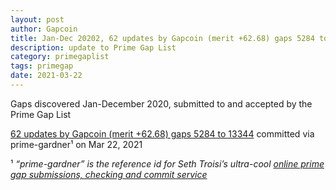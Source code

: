 ```yaml
---
layout: post
author: Gapcoin
title: Jan-Dec 20202, 62 updates by Gapcoin (merit +62.68) gaps 5284 to 13344
description: update to Prime Gap List
category: primegaplist
tags: primegap
date: 2021-03-22
---
```


Gaps discovered Jan-December 2020, submitted to and accepted by the Prime Gap List

[62 updates by Gapcoin (merit +62.68) gaps 5284 to 13344](https://github.com/primegap-list-project/prime-gap-list/commit/b2e24b423de8b27a2934092e5a1460ac874ff40e) committed via prime-gardner¹ on Mar 22, 2021

¹ *“prime-gardner” is the reference id for Seth Troisi’s ultra-cool [online prime gap submissions, checking and commit service](https://primegaps.cloudygo.com/)*
